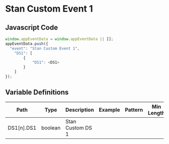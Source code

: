 # Stan Custom Event 1

### 

## Javascript Code
```js
window.appEventData = window.appEventData || [];
appEventData.push({
  "event": "Stan Custom Event 1",
    "DS1": [
        {
            "DS1": <DS1>
        }
    ]
});
```

## Variable Definitions

|Path|Type|Description|Example|Pattern|Min Length|Max Length|Minimum|Maximum|Multiple Of|
| --- | --- | --- | --- | --- | --- | --- | --- | --- | --- |
|DS1[n].DS1|boolean|Stan Custom DS 1||||||||





